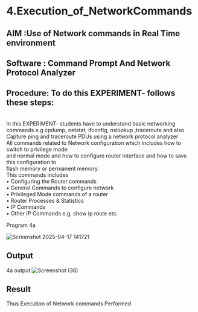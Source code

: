 # 4.Execution_of_NetworkCommands
## AIM :Use of Network commands in Real Time environment
## Software : Command Prompt And Network Protocol Analyzer
## Procedure: To do this EXPERIMENT- follows these steps:
<BR>
In this EXPERIMENT- students have to understand basic networking commands e.g cpdump, netstat, ifconfig, nslookup ,traceroute and also Capture ping and traceroute PDUs using a network protocol analyzer 
<BR>
All commands related to Network configuration which includes how to switch to privilege mode
<BR>
and normal mode and how to configure router interface and how to save this configuration to
<BR>
flash memory or permanent memory.
<BR>
This commands includes
<BR>
• Configuring the Router commands
<BR>
• General Commands to configure network
<BR>
• Privileged Mode commands of a router 
<BR>
• Router Processes & Statistics
<BR>
• IP Commands
<BR>
• Other IP Commands e.g. show ip route etc.
<BR>



Program 4a

![Screenshot 2025-04-17 141721](https://github.com/user-attachments/assets/d5da546c-911b-45ff-93ad-4c30fe97628e)
## Output

4a output
![Screenshot (36)](https://github.com/user-attachments/assets/e76f0e70-8ba6-48cd-8d0b-622c42f786cf)


## Result
Thus Execution of Network commands Performed 
